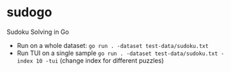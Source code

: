 # sudogo
Sudoku Solving in Go

- Run on a whole dataset: `go run . -dataset test-data/sudoku.txt`
- Run TUI on a single sample `go run . -dataset test-data/sudoku.txt -index 10 -tui` (change index for different puzzles)